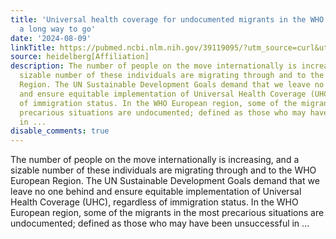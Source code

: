 ```yaml
---
title: 'Universal health coverage for undocumented migrants in the WHO European region:
  a long way to go'
date: '2024-08-09'
linkTitle: https://pubmed.ncbi.nlm.nih.gov/39119095/?utm_source=curl&utm_medium=rss&utm_campaign=pubmed-2&utm_content=1FakS-2QOkCT8HsMOQP1bCRQ4YzyumYOmxmF0moLsQ3dFB1E9V&fc=20220326224207&ff=20240809181323&v=2.18.0.post9+e462414
source: heidelberg[Affiliation]
description: The number of people on the move internationally is increasing, and a
  sizable number of these individuals are migrating through and to the WHO European
  Region. The UN Sustainable Development Goals demand that we leave no one behind
  and ensure equitable implementation of Universal Health Coverage (UHC), regardless
  of immigration status. In the WHO European region, some of the migrants in the most
  precarious situations are undocumented; defined as those who may have been unsuccessful
  in ...
disable_comments: true
---
```

The number of people on the move internationally is increasing, and a sizable number of these individuals are migrating through and to the WHO European Region. The UN Sustainable Development Goals demand that we leave no one behind and ensure equitable implementation of Universal Health Coverage (UHC), regardless of immigration status. In the WHO European region, some of the migrants in the most precarious situations are undocumented; defined as those who may have been unsuccessful in ...